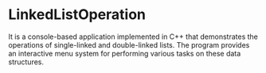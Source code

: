 # LinkedListOperation

It is a console-based application implemented in C++ that demonstrates the operations of single-linked and double-linked lists. The program provides an interactive menu system for performing various tasks on these data structures.




